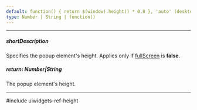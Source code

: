 ```yaml
---
default: function() { return $(window).height() * 0.8 }, 'auto' (desktop, iPad)
type: Number | String | function()
---
```

---
##### shortDescription
Specifies the popup element's height. Applies only if [fullScreen](/api-reference/10%20UI%20Widgets/dxLookup/1%20Configuration/fullScreen.md '/Documentation/ApiReference/UI_Widgets/dxLookup/Configuration/#fullScreen') is **false**.

##### return: Number|String
The popup element's height.

---
#include uiwidgets-ref-height